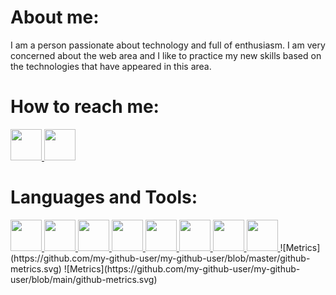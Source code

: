 # About me:
I am a person passionate about technology and full of enthusiasm. I am very concerned about the web area and I like to practice my new skills based on the technologies that have appeared in this area.
# How to reach me:
<a href='https://www.facebook.com/'>
    <img src='https://upload.wikimedia.org/wikipedia/commons/5/51/Facebook_f_logo_%282019%29.svg' width='auto' height='50px' />
</a>

<a href='https://www.instagram.com/radustanciu841/'>
    <img src='https://workingwithdog.com/wp-content/uploads/2016/05/new_instagram_logo-1024x1024.jpg' width='auto' height='50px' />
</a>

# Languages and Tools:
<a href='/'>
    <img src='https://ih1.redbubble.net/image.1470587088.2816/st,small,507x507-pad,600x600,f8f8f8.jpg' width='auto' height='50px' />
</a> 
<a href='/'>   
    <img src='https://rapidapi.com/blog/wp-content/uploads/2018/06/logo-2582748_640.png' width='auto' height='50px' />
</a>
<a href='/'>    
    <img src='https://www.lambdatest.com/blog/wp-content/uploads/2018/07/CSS3.jpg' width='auto' height='50px' />
</a>
<a href='/'>
    <img src='https://cdn.iconscout.com/icon/free/png-256/javascript-2752148-2284965.png' width='auto' height='50px' />
</a>
<a href='/'>    
    <img src='https://reactjs.org/logo-og.png' width='auto' height='50px' />
</a>
<a href='/'>    
    <img src='https://redux.js.org/img/redux-logo-landscape.png' width='auto' height='50px' />
</a>
<a href='/'>    
    <img src='https://miro.medium.com/max/1400/1*sX8rBJBol5dBp5WIJQrYyw.png' width='auto' height='50px' />
</a>
<a href='/'>    
    <img src='https://upload.wikimedia.org/wikipedia/commons/thumb/e/e0/Git-logo.svg/1200px-Git-logo.svg.png' width='auto' height='50px' />
</a>
<!-- If you're using "master" as default branch -->
![Metrics](https://github.com/my-github-user/my-github-user/blob/master/github-metrics.svg)
<!-- If you're using "main" as default branch -->
![Metrics](https://github.com/my-github-user/my-github-user/blob/main/github-metrics.svg)
